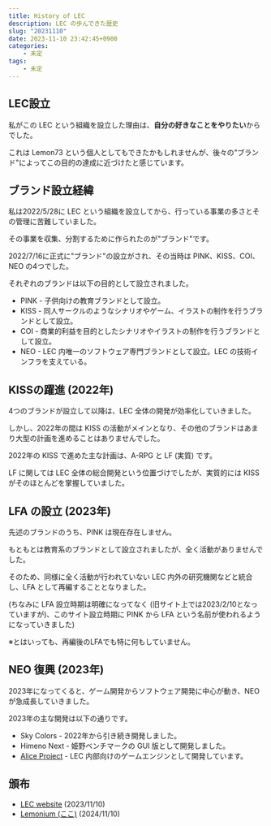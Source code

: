 ```yaml
---
title: History of LEC
description: LEC の歩んできた歴史
slug: "20231110"
date: 2023-11-10 23:42:45+0900
categories:
    - 未定
tags:
    - 未定
---
```


## LEC設立

私がこの LEC という組織を設立した理由は、**自分の好きなことをやりたい**からでした。

これは Lemon73 という個人としてもできたかもしれませんが、後々の"ブランド"によってこの目的の達成に近づけたと感じています。

## ブランド設立経緯

私は2022/5/28に LEC という組織を設立してから、行っている事業の多さとその管理に苦難していました。

その事業を収集、分割するために作られたのが"ブランド"です。

2022/7/16に正式に"ブランド"の設立がされ、その当時は PINK、KISS、COI、NEO の4つでした。

それぞれのブランドは以下の目的として設立されました。

- PINK - 子供向けの教育ブランドとして設立。
- KISS - 同人サークルのようなシナリオやゲーム、イラストの制作を行うブランドとして設立。
- COI - 商業的利益を目的としたシナリオやイラストの制作を行うブランドとして設立。
- NEO - LEC 内唯一のソフトウェア専門ブランドとして設立。LEC の技術インフラを支えている。

## KISSの躍進 (2022年)

4つのブランドが設立して以降は、LEC 全体の開発が効率化していきました。

しかし、2022年の間は KISS の活動がメインとなり、その他のブランドはあまり大型の計画を進めることはありませんでした。

2022年の KISS で進めた主な計画は、A-RPG と LF (実質) です。

LF に関しては LEC 全体の総合開発という位置づけでしたが、実質的には KISS がそのほとんどを掌握していました。

## LFA の設立 (2023年)

先述のブランドのうち、PINK は現在存在しません。

もともとは教育系のブランドとして設立されましたが、全く活動がありませんでした。

そのため、同様に全く活動が行われていない LEC 内外の研究機関などと統合し、LFA として再編することとなりました。

(ちなみに LFA 設立時期は明確になってなく (旧サイト上では2023/2/10となっていますが)、このサイト設立時期に PINK から LFA という名前が使われるようになっていきました)

※とはいっても、再編後のLFAでも特に何もしていません。

## NEO 復興 (2023年)

2023年になってくると、ゲーム開発からソフトウェア開発に中心が動き、NEO が急成長していきました。

2023年の主な開発は以下の通りです。

- Sky Colors - 2022年から引き続き開発しました。
- Himeno Next - 姫野ベンチマークの GUI 版として開発しました。
- [Alice Project](https://alicenovel.web.app) - LEC 内部向けのゲームエンジンとして開発しています。

## 頒布

- [LEC website](https://lemon73.gitlab.io/docs/20231110) (2023/11/10)
- [Lemonium (ここ)](./) (2024/11/10)
